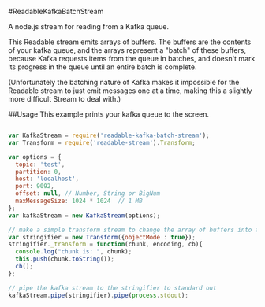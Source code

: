 #ReadableKafkaBatchStream

A node.js stream for reading from a Kafka queue.

This Readable stream emits arrays of buffers.  The buffers are the contents of your kafka queue, and the 
arrays represent a "batch" of these buffers, because Kafka requests items from the queue in batches, and
doesn't mark its progress in the queue until an entire batch is complete.

(Unfortunately the batching nature of Kafka makes it impossible for the Readable stream to just emit messages 
one at a time, making this a slightly more difficult Stream to deal with.) 

##Usage
This example prints your kafka queue to the screen.

```javascript

var KafkaStream = require('readable-kafka-batch-stream');
var Transform = require('readable-stream').Transform;

var options = {
  topic: 'test',
  partition: 0,
  host: 'localhost',
  port: 9092,
  offset: null, // Number, String or BigNum
  maxMessageSize: 1024 * 1024  // 1 MB
};
var kafkaStream = new KafkaStream(options);

// make a simple transform stream to change the array of buffers into a string
var stringifier = new Transform({objectMode : true});
stringifier._transform = function(chunk, encoding, cb){
  console.log("chunk is: ", chunk);
  this.push(chunk.toString());
  cb();
};

// pipe the kafka stream to the stringifier to standard out
kafkaStream.pipe(stringifier).pipe(process.stdout);

```
